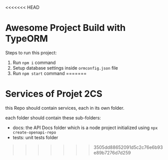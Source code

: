 <<<<<<< HEAD
# Awesome Project Build with TypeORM

Steps to run this project:

1. Run `npm i` command
2. Setup database settings inside `ormconfig.json` file
3. Run `npm start` command
=======
# Services of Projet 2CS
this Repo should contain services, each in its own folder.

each folder should contain these sub-folders:
  - docs: the API Docs folder which is a node project initialized using ```npx create-openapi-repo```
  - tests: unit tests folder
>>>>>>> 3505dd88652091d5c2c76e6b93e89b7276d7d259
